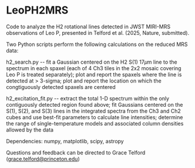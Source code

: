 # LeoPH2MRS
Code to analyze the H2 rotational lines detected in JWST MIRI-MRS observations of Leo P, presented in Telford et al. (2025, Nature, submitted).

Two Python scripts perform the following calculations on the reduced MRS data:

h2_search.py -- fit a Gaussian centered on the H2 S(1) 17$\mu$m line to the spectrum in each spaxel (each of 4 Ch3 tiles in the 2x2 mosaic covering Leo P is treated separately); plot and report the spaxels where the line is detected at > 3-sigma; plot and report the location on which the congtiguously detected spaxels are centered

h2_excitation_fit.py -- extract the total 1-D spectrum within the only contiguously detected region found above; fit Gaussians centered on the S(1), S(2), and S(3) lines in the integrated spectra from the Ch3 and Ch2 cubes and use best-fit parameters to calculate line intensities; determine the range of single-temperature models and associated column densities allowed by the data

Dependencies: numpy, matplotlib, scipy, astropy

Questions and feedback can be directed to Grace Telford (grace.telford@princeton.edu)